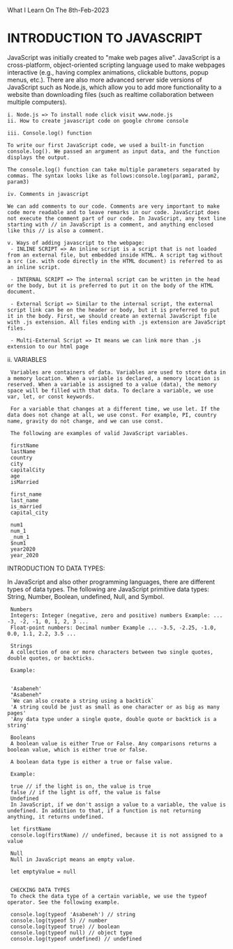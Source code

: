 What I Learn On The 8th-Feb-2023

<h1>INTRODUCTION TO JAVASCRIPT</h1>

<p>JavaScript was initially created to "make web pages alive". JavaScript is a cross-platform, object-oriented scripting language used to make webpages interactive (e.g., having complex animations, clickable buttons, popup menus, etc.). There are also more advanced server side versions of JavaScript such as Node.js, which allow you to add more functionality to a website than downloading files (such as realtime collaboration between multiple computers).</p>
   
    i. Node.js => To install node click visit www.node.js   
    ii. How to create javascript code on google chrome console
    
    iii. Console.log() function

    To write our first JavaScript code, we used a built-in function console.log(). We passed an argument as input data, and the function displays the output. 

    The console.log() function can take multiple parameters separated by commas. The syntax looks like as follows:console.log(param1, param2, param3)

    iv. Comments in javascript

    We can add comments to our code. Comments are very important to make code more readable and to leave remarks in our code. JavaScript does not execute the comment part of our code. In JavaScript, any text line starting with // in JavaScript is a comment, and anything enclosed like this // is also a comment.

    v. Ways of adding javascript to the webpage:
     - INLINE SCRIPT => An inline script is a script that is not loaded from an external file, but embedded inside HTML. A script tag without a src (ie. with code directly in the HTML document) is referred to as an inline script. 

     - INTERNAL SCRIPT => The internal script can be written in the head or the body, but it is preferred to put it on the body of the HTML document.

     - External Script => Similar to the internal script, the external script link can be on the header or body, but it is preferred to put it in the body. First, we should create an external JavaScript file with .js extension. All files ending with .js extension are JavaScript files.

     - Multi-External Script => It means we can link more than .js extension to our html page

ii. VARIABLES
     
     Variables are containers of data. Variables are used to store data in a memory location. When a variable is declared, a memory location is reserved. When a variable is assigned to a value (data), the memory space will be filled with that data. To declare a variable, we use var, let, or const keywords.

     For a variable that changes at a different time, we use let. If the data does not change at all, we use const. For example, PI, country name, gravity do not change, and we can use const.

     The following are examples of valid JavaScript variables.

     firstName
     lastName
     country
     city
     capitalCity
     age
     isMarried

     first_name
     last_name
     is_married
     capital_city

     num1
     num_1
     _num_1
     $num1
     year2020
     year_2020
 
INTRODUCTION TO DATA TYPES:

In JavaScript and also other programming languages, there are different types of data types. The following are JavaScript primitive data types: String, Number, Boolean, undefined, Null, and Symbol.

     Numbers
     Integers: Integer (negative, zero and positive) numbers Example: ... -3, -2, -1, 0, 1, 2, 3 ...
     Float-point numbers: Decimal number Example ... -3.5, -2.25, -1.0, 0.0, 1.1, 2.2, 3.5 ...

     Strings
     A collection of one or more characters between two single quotes, double quotes, or backticks.

     Example:


     'Asabeneh'
     "Asabeneh" 
     `We can also create a string using a backtick`
     'A string could be just as small as one character or as big as many pages'
     'Any data type under a single quote, double quote or backtick is a string'

     Booleans
     A boolean value is either True or False. Any comparisons returns a boolean value, which is either true or false.

     A boolean data type is either a true or false value.

     Example:

     true // if the light is on, the value is true
     false // if the light is off, the value is false
     Undefined
     In JavaScript, if we don't assign a value to a variable, the value is undefined. In addition to that, if a function is not returning anything, it returns undefined.

     let firstName
     console.log(firstName) // undefined, because it is not assigned to a value 
     
     Null
     Null in JavaScript means an empty value.

     let emptyValue = null


     CHECKING DATA TYPES
     To check the data type of a certain variable, we use the typeof operator. See the following example.

     console.log(typeof 'Asabeneh') // string
     console.log(typeof 5) // number
     console.log(typeof true) // boolean
     console.log(typeof null) // object type
     console.log(typeof undefined) // undefined
